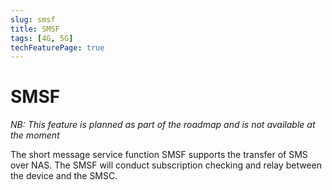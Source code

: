 ```yaml
---
slug: smsf
title: SMSF
tags: [4G, 5G]
techFeaturePage: true
---
```


# SMSF

_NB: This feature is planned as part of the roadmap and is not available at the moment_

The short message service function SMSF supports the transfer of SMS over NAS. The SMSF will conduct subscription checking and relay between the device and the SMSC.
